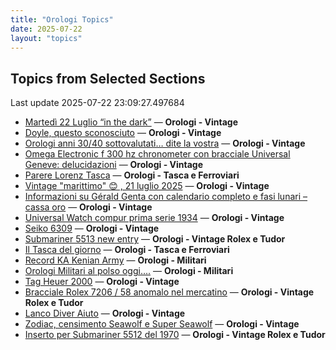 ```yaml
---
title: "Orologi Topics"
date: 2025-07-22
layout: "topics"
---
```


## Topics from Selected Sections

Last update 2025-07-22 23:09:27.497684

- [Martedì 22 Luglio  “in the dark”](https://orologi.forumfree.it/?t=80767724) — **Orologi - Vintage**
- [Doyle, questo sconosciuto](https://orologi.forumfree.it/?t=41986737) — **Orologi - Vintage**
- [Orologi anni 30/40 sottovalutati… dite la vostra](https://orologi.forumfree.it/?t=80767370) — **Orologi - Vintage**
- [Omega Electronic f 300 hz chronometer con bracciale Universal Geneve: delucidazioni](https://orologi.forumfree.it/?t=76605394) — **Orologi - Vintage**
- [Parere Lorenz Tasca](https://orologi.forumfree.it/?t=80768237) — **Orologi - Tasca e Ferroviari**
- [Vintage "marittimo" 😊 , 21 luglio 2025](https://orologi.forumfree.it/?t=80766651) — **Orologi - Vintage**
- [Informazioni su Gérald Genta con calendario completo e fasi lunari – cassa oro](https://orologi.forumfree.it/?t=80766599) — **Orologi - Vintage**
- [Universal Watch compur prima serie 1934](https://orologi.forumfree.it/?t=80621478) — **Orologi - Vintage**
- [Seiko 6309](https://orologi.forumfree.it/?t=80767686) — **Orologi - Vintage**
- [Submariner 5513 new entry](https://orologi.forumfree.it/?t=80758006) — **Orologi - Vintage Rolex e Tudor**
- [Il Tasca del giorno](https://orologi.forumfree.it/?t=80702163) — **Orologi - Tasca e Ferroviari**
- [Record KA Kenian Army](https://orologi.forumfree.it/?t=80767046) — **Orologi - Militari**
- [Orologi Militari al polso oggi….](https://orologi.forumfree.it/?t=80440118) — **Orologi - Militari**
- [Tag Heuer 2000](https://orologi.forumfree.it/?t=80765665) — **Orologi - Vintage**
- [Bracciale Rolex 7206 /  58 anomalo nel mercatino](https://orologi.forumfree.it/?t=80763085) — **Orologi - Vintage Rolex e Tudor**
- [Lanco Diver Aiuto](https://orologi.forumfree.it/?t=80767926) — **Orologi - Vintage**
- [Zodiac, censimento Seawolf e Super Seawolf](https://orologi.forumfree.it/?t=78117427) — **Orologi - Vintage**
- [Inserto per Submariner 5512 del 1970](https://orologi.forumfree.it/?t=80763614) — **Orologi - Vintage Rolex e Tudor**
